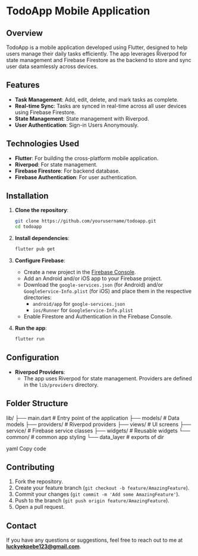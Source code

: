 # TodoApp Mobile Application

## Overview

TodoApp is a mobile application developed using Flutter, designed to help users manage their daily tasks efficiently. The app leverages Riverpod for state management and Firebase Firestore as the backend to store and sync user data seamlessly across devices.

## Features

- **Task Management**: Add, edit, delete, and mark tasks as complete.
- **Real-time Sync**: Tasks are synced in real-time across all user devices using Firebase Firestore.
- **State Management**: State management with Riverpod.
- **User Authentication**: Sign-in Users Anonymously.

## Technologies Used

- **Flutter**: For building the cross-platform mobile application.
- **Riverpod**: For state management.
- **Firebase Firestore**: For backend database.
- **Firebase Authentication**: For user authentication.

## Installation

1. **Clone the repository**:
    ```bash
    git clone https://github.com/yourusername/todoapp.git
    cd todoapp
    ```

2. **Install dependencies**:
    ```bash
    flutter pub get
    ```

3. **Configure Firebase**:
    - Create a new project in the [Firebase Console](https://console.firebase.google.com/).
    - Add an Android and/or iOS app to your Firebase project.
    - Download the `google-services.json` (for Android) and/or `GoogleService-Info.plist` (for iOS) and place them in the respective directories:
        - `android/app` for `google-services.json`
        - `ios/Runner` for `GoogleService-Info.plist`
    - Enable Firestore and Authentication in the Firebase Console.

4. **Run the app**:
    ```bash
    flutter run
    ```

## Configuration

- **Riverpod Providers**:
    - The app uses Riverpod for state management. Providers are defined in the `lib/providers` directory.

## Folder Structure

lib/
├── main.dart # Entry point of the application
├── models/ # Data models
├── providers/ # Riverpod providers
├── views/ # UI screens
├── service/ # Firebase service classes
├── widgets/ # Reusable widgets
└── common/ # common app styling
└── data_layer # exports of dir

yaml
Copy code

## Contributing

1. Fork the repository.
2. Create your feature branch (`git checkout -b feature/AmazingFeature`).
3. Commit your changes (`git commit -m 'Add some AmazingFeature'`).
4. Push to the branch (`git push origin feature/AmazingFeature`).
5. Open a pull request.


## Contact

If you have any questions or suggestions, feel free to reach out to me at **luckyekpebe123@gmail.com**.